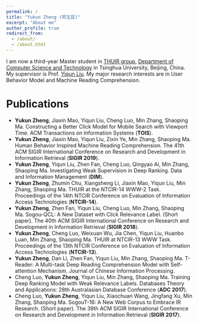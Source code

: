 ```yaml
---
permalink: /
title: "Yukun Zheng (郑玉昆)"
excerpt: "About me"
author_profile: true
redirect_from: 
  - /about/
  - /about.html
---
```


I am now a third-year Master student in [THUIR group](http://www.thuir.cn/), [Department of Computer Science and Technology](http://www.cs.tsinghua.edu.cn) in Tsinghua University, Beijing, China. My supervisor is Prof. [Yiqun Liu](http://www.thuir.cn/group/~YQLiu/). My major research interests are in User Behavior Model and Machine Reading Comprehension.

<!--Recent Professional Activities
======
* I serve as PC member of [SIGIR 2019](http://sigir.org/sigir2019/).
* Our paper ***"Evaluating Web Search with a Bejeweled Player Model"*** won the **Best Student Paper Award** at [SIGIR 2017](http://sigir.org/sigir2017/)!-->

Publications
======
* **Yukun Zheng**, Jiaxin Mao, Yiqun Liu, Cheng Luo, Min Zhang, Shaoping Ma. Constructing a Better Click Model for Mobile Search with Viewport Time. ACM Transactions on Information Systems (**TOIS**).
* **Yukun Zheng**, Jiaxin Mao, Yiqun Liu, Zixin Ye, Min Zhang, Shaoping Ma. Human Behavior Inspired Machine Reading Comprehension. The 41th ACM SIGIR International Conference on Research and Development in Information Retrieval (**SIGIR 2019**).
* **Yukun Zheng**, Yiqun Liu, Zhen Fan, Cheng Luo, Qingyao Ai, Min Zhang, Shaoping Ma. Investigating Weak Supervision in Deep Ranking. Data and Information Management (**DIM**).
* **Yukun Zheng**, Zhumin Chu, Xiangsheng Li, Jiaxin Mao, Yiqun Liu, Min Zhang, Shaoping Ma. THUIR at the NTCIR-14 WWW-2 Task. Proceedings of the 14th NTCIR Conference on Evaluation of Information Access Technologies (**NTCIR-14**).
* **Yukun Zheng**, Zhen Fan, Yiqun Liu, Cheng Luo, Min Zhang, Shaoping Ma. Sogou-QCL: A New Dataset with Click Relevance Label. (Short paper). The 40th ACM SIGIR International Conference on Research and Development in Information Retrieval (**SIGIR 2018**).
* **Yukun Zheng**, Cheng Luo, Weixuan Wu, Jia Chen, Yiqun Liu, Huanbo Luan, Min Zhang, Shaoping Ma. THUIR at NTCIR-13 WWW Task. Proceedings of the 13th NTCIR Conference on Evaluation of Information Access Technologies (**NTCIR-13**).
* **Yukun Zheng**, Dan Li, Zhen Fan, Yiqun Liu, Min Zhang, Shaoping Ma. T-Reader: A Multi-task Deep Reading Comprehension Model with Self-attention Mechanism. Journal of Chinese Information Processing.
* Cheng Luo, **Yukun Zheng**, Yiqun Liu, Min Zhang, Shaoping Ma. Training Deep Ranking Model with Weak Relevance Labels. Databases Theory and Applications: 28th Australasian Database Conference (**ADC 2017**).
* Cheng Luo, **Yukun Zheng**, Yiqun Liu, Xiaochuan Wang, Jingfang Xu, Min Zhang, Shaoping Ma. SogouT-16: A New Web Corpus to Embrace IR Research. (Short paper). The 39th ACM SIGIR International Conference on Research and Development in Information Retrieval (**SIGIR 2017**).

